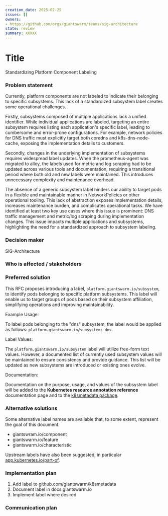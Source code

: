 ```yaml
---
creation_date: 2025-02-25
issues: []
owners:
- https://github.com/orgs/giantswarm/teams/sig-architecture
state: review
summary: XXXXX
---
```


# Title
Standardizing Platform Component Labeling

### Problem statement
<!-- Explain the issue or challenge that needs to be addressed. This should include background information and context to help stakeholders understand why this decision is important. -->
Currently, platform components are not labeled to indicate their belonging to specific subsystems. This lack of a standardized subsystem label creates some operational challenges.

Firstly, subsystems composed of multiple applications lack a unified identifier. While individual applications are labeled, targeting an entire subsystem requires listing each application's specific label, leading to cumbersome and error-prone configurations. For example, network policies for DNS traffic must explicitly target both coredns and k8s-dns-node-cache, exposing the implementation details to customers.

Secondly, changes in the underlying implementation of subsystems requires widespread label updates. When the prometheus-agent was migrated to alloy, the labels used for metric and log scraping had to be updated across various tools and documentation, requiring a transitional period where both old and new labels were maintained. This introduces unnecessary complexity and maintenance overhead.

The absence of a generic subsystem label hinders our ability to target pods in a flexible and maintainable manner in NetworkPolicies or other operational tooling. This lack of abstraction exposes implementation details, increases maintenance burden, and complicates operational tasks. We have identified at least two key use cases where this issue is prominent: DNS traffic management and metric/log scraping during implementation changes. This issue impacts multiple applications and subsystems, highlighting the need for a standardized approach to subsystem labeling.

### Decision maker
<!-- Identify the person (preferred) or a group responsible for making the final decision. -->
SIG-Architecture

### Who is affected / stakeholders
<!-- List the individuals, teams, or SIGs that will be impacted by this decision and must provide feedback. -->

### Preferred solution
<!-- Describe the solution that is currently favored based on the analysis of the problem. -->

This RFC proposes introducing a label, `platform.giantswarm.io/subsystem`, to identify pods belonging to specific platform subsystems. This label will enable us to target groups of pods based on their subsystem affiliation, simplifying operations and improving maintainability.

Example Usage:

To label pods belonging to the "dns" subsystem, the label would be applied as follows: `platform.giantswarm.io/subsystem: dns`.

Label Values:

The `platform.giantswarm.io/subsystem` label will utilize free-form text values. However, a documented list of currently used subsystem values will be maintained to ensure consistency and provide guidance. This list will be updated as new subsystems are introduced or existing ones evolve.

Documentation:

Documentation on the purpose, usage, and values of the subsystem label will be added to the **Kubernetes resource annotation reference** documentation page and to the [k8smetadata package](https://github.com/giantswarm/k8smetadata/).

### Alternative solutions
<!-- Outline other potential solutions that were considered. For each alternative, provide a brief description and explain why it was not chosen as the preferred solution. -->
Some alternative label names are available that, to some extent, represent the goal of this document.

- giantswram.io/component
- giantswarm.io/feature
- giantswarm.io/characteristic

Upstream labels have also been suggested, in particular [app.kubernetes.io/part-of](https://kubernetes.io/docs/reference/labels-annotations-taints/#app-kubernetes-io-part-of).

### Implementation plan
<!-- Detail the steps required to implement the preferred solution. This should include a timeline, resources needed, and any dependencies or risks associated with the implementation. -->

1. Add label to github.com/giantswarm/k8smetadata
2. Document label in docs.giantswarm.io
3. Implement label where desired

### Communication plan
<!-- Describe how the decision and its implementation will be communicated to stakeholders. -->
